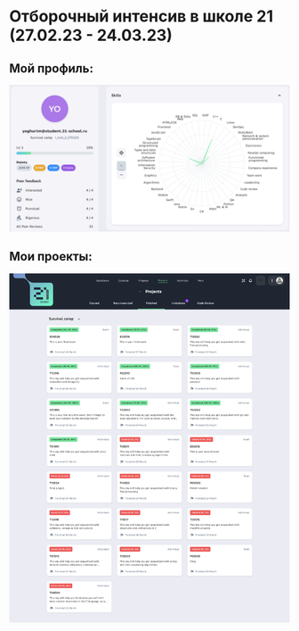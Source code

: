 # Отборочный интенсив в школе 21 (27.02.23 - 24.03.23)

## Мой профиль:

![](my_account/profile.png)


## Мои проекты:
![](my_account/projects.png)
